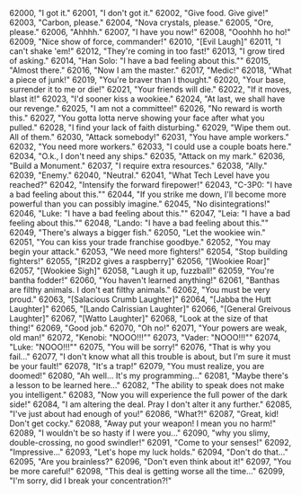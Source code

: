﻿62000, "I got it."
62001, "I don't got it."
62002, "Give food. Give give!"
62003, "Carbon, please."
62004, "Nova crystals, please."
62005, "Ore, please."
62006, "Ahhhh."
62007, "I have you now!"
62008, "Ooohhh ho ho!"
62009, "Nice show of force, commander!"
62010, "[Evil Laugh]"
62011, "I can't shake 'em!"
62012, "They're coming in too fast!"
62013, "I grow tired of asking."
62014, "Han Solo: \"I have a bad feeling about this.\""
62015, "Almost there."
62016, "Now I am the master."
62017, "Medic!"
62018, "What a piece of junk!"
62019, "You're braver than I thought."
62020, "Your base, surrender it to me or die!"
62021, "Your friends will die."
62022, "If it moves, blast it!"
62023, "I'd sooner kiss a wookiee."
62024, "At last, we shall have our revenge."
62025, "I am not a committee!"
62026, "No reward is worth this."
62027, "You gotta lotta nerve showing your face after what you pulled."
62028, "I find your lack of faith disturbing."
62029, "Wipe them out.  All of them."
62030, "Attack somebody!"
62031, "You have ample workers."
62032, "You need more workers."
62033, "I could use a couple boats here."
62034, "O.k., I don't need any ships."
62035, "Attack on my mark."
62036, "Build a Monument."
62037, "I require extra resources."
62038, "Ally."
62039, "Enemy."
62040, "Neutral."
62041, "What Tech Level have you reached?"
62042, "Intensify the forward firepower!"
62043, "C-3P0: \"I have a bad feeling about this.\""
62044, "If you strike me down, I'll become more powerful than you can possibly imagine."
62045, "No disintegrations!"
62046, "Luke: \"I have a bad feeling about this.\""
62047, "Leia: \"I have a bad feeling about this.\""
62048, "Lando: \"I have a bad feeling about this.\""
62049, "There's always a bigger fish."
62050, "Let the wookiee win."
62051, "You can kiss your trade franchise goodbye."
62052, "You may begin your attack."
62053, "We need more fighters!"
62054, "Stop building fighters!"
62055, "[R2D2 gives a raspberry]"
62056, "[Wookiee Roar]"
62057, "[Wookiee Sigh]"
62058, "Laugh it up, fuzzball!"
62059, "You're bantha fodder!"
62060, "You haven't learned anything!"
62061, "Banthas are filthy animals.  I don't eat filthy animals."
62062, "You must be very proud."
62063, "[Salacious Crumb Laughter]"
62064, "[Jabba the Hutt Laughter]"
62065, "[Lando Calrissian Laughter]"
62066, "[General Greivous Laughter]"
62067, "[Watto Laughter]"
62068, "Look at the size of that thing!"
62069, "Good job."
62070, "Oh no!"
62071, "Your powers are weak, old man!"
62072, "Kenobi: \"NOOO!!!\""
62073, "Vader: \"NOOO!!!\""
62074, "Luke: \"NOOO!!!\""
62075, "You will be sorry!"
62076, "That is why you fail..."
62077, "I don't know what all this trouble is about, but I'm sure it must be your fault!"
62078, "It's a trap!"
62079, "You must realize, you are doomed!"
62080, "Ah well... It's my programming..."
62081, "Maybe there's a lesson to be learned here..."
62082, "The ability to speak does not make you intelligent."
62083, "Now you will experience the full power of the dark side!"
62084, "I am altering the deal. Pray I don't alter it any further."
62085, "I've just about had enough of you!"
62086, "What?!"
62087, "Great, kid! Don't get cocky."
62088, "Away put your weapon! I mean you no harm!"
62089, "I wouldn't be so hasty if I were you..."
62090, "why you slimy, double-crossing, no good swindler!"
62091, "Come to your senses!"
62092, "Impressive..."
62093, "Let's hope my luck holds."
62094, "Don't do that..."
62095, "Are you brainless?"
62096, "Don't even think about it!"
62097, "You be more careful!"
62098, "This deal is getting worse all the time..."
62099, "I'm sorry, did I break your concentration?!"
